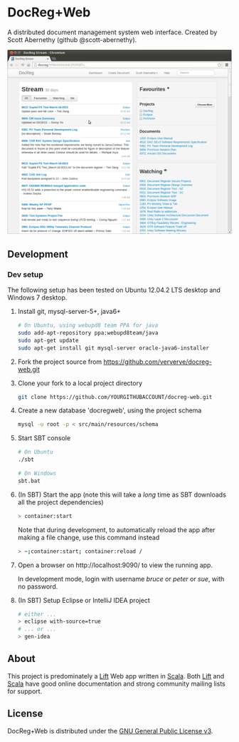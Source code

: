 # DocReg+Web

A distributed document management system web interface.
Created by Scott Abernethy (github @scott-abernethy).

![Example of application](/example.png)

## Development

### Dev setup
The following setup has been tested on Ubuntu 12.04.2 LTS desktop and Windows 7 desktop.

1. Install git, mysql-server-5+, java6+

    ```bash
    # On Ubuntu, using webupd8 team PPA for java
    sudo add-apt-repository ppa:webupd8team/java
    sudo apt-get update
    sudo apt-get install git mysql-server oracle-java6-installer
    ```

2. Fork the project source from https://github.com/ververve/docreg-web.git
3. Clone your fork to a local project directory

    ```bash
    git clone https://github.com/YOURGITHUBACCOUNT/docreg-web.git
    ```

4. Create a new database 'docregweb', using the project schema

    ```bash
    mysql -u root -p < src/main/resources/schema
    ```

5. Start SBT console

    ```bash
    # On Ubuntu
    ./sbt
    ```

    ```bash
    # On Windows
    sbt.bat
    ```

6. (In SBT) Start the app (note this will take a _long_ time as SBT downloads all the project dependencies)

    ```bash
    > container:start
    ```

    Note that during development, to automatically reload the app after making a file change, use this command instead

    ```bash
    > ~;container:start; container:reload /
    ```

7. Open a browser on http://localhost:9090/ to view the running app.

    In development mode, login with username *bruce* or *peter* or *sue*, with no password.

8. (In SBT) Setup Eclipse or IntelliJ IDEA project

    ```bash
    # either ...
    > eclipse with-source=true
    # ... or ...
    > gen-idea
    ```

## About 

This project is predominately a [Lift](http://liftweb.net) Web app written in [Scala](http://www.scala-lang.org). Both [Lift](http://liftweb.net) and [Scala](http://www.scala-lang.org) have good online documentation and strong community mailing lists for support.

## License

DocReg+Web is distributed under the [GNU General Public License v3](http://www.gnu.org/licenses/gpl-3.0.html).

